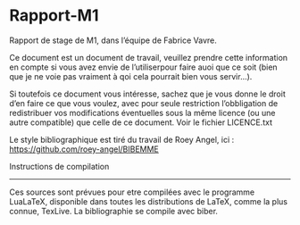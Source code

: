 Rapport-M1
==========

Rapport de stage de M1, dans l’équipe de Fabrice Vavre.

Ce document est un document de travail, veuillez prendre cette information en
compte si vous avez envie de l’utiliserpour faire auoi que ce soit (bien que je
ne voie pas vraiment à qoi cela pourrait bien vous servir…).

Si toutefois ce document vous intéresse, sachez que je vous donne le droit d’en
faire ce que vous voulez, avec pour seule restriction l’obbligation de
redistribuer vos modifications éventuelles sous la même licence (ou une autre
compatible) que celle de ce document. Voir le fichier LICENCE.txt

Le style bibliographique est tiré du travail de Roey Angel, ici :
https://github.com/roey-angel/BIBEMME

Instructions de compilation
***************************

Ces sources sont prévues pour etre compilées avec le programme LuaLaTeX,
disponible dans toutes les distributions de LaTeX, comme la plus connue,
TexLive.
La bibliographie se compile avec biber.

